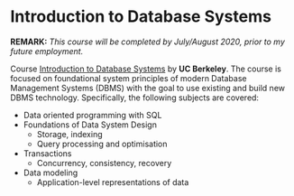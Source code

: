 <h1>Introduction to Database Systems</h1>

**REMARK:** *This course will be completed by July/August 2020, prior to my future employment.*

Course [Introduction to Database Systems](https://cs186berkeley.net/) by **UC Berkeley**. The course is focused on foundational system principles of modern Database Management Systems (DBMS) with the goal to use existing and build new DBMS technology. Specifically, the following subjects are covered:
* Data oriented programming with SQL
* Foundations of Data System Design
	* Storage, indexing
	* Query processing and optimisation
* Transactions
	* Concurrency, consistency, recovery
* Data modeling 
	* Application-level representations of data